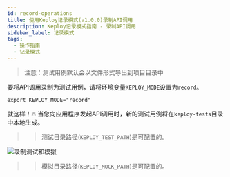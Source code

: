 ```yaml
---
id: record-operations
title: 使用Keploy记录模式(v1.0.0)录制API调用
description: Keploy记录模式指南 - 录制API调用
sidebar_label: 记录模式
tags:
  - 操作指南
  - 记录模式
---
```


> 注意：测试用例默认会以文件形式导出到项目目录中

要将API调用录制为测试用例，请将环境变量`KEPLOY_MODE`设置为`record`。

```
export KEPLOY_MODE="record"
```

就这样！🔥 当您向应用程序发起API调用时，新的测试用例将在`keploy-tests`目录中本地生成。

>> 测试目录路径(`KEPLOY_TEST_PATH`)是可配置的。

![录制测试和模拟](/gif/record-tc.gif "录制测试和模拟")

>> 模拟目录路径(`KEPLOY_MOCK_PATH`)是可配置的。